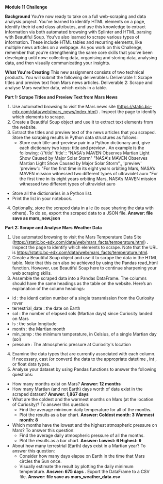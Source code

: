 **Module 11 Challenge**

**Background**
You’re now ready to take on a full web-scraping and data analysis project. You’ve learned to identify HTML elements on a page, identify their  id  and
class  attributes, and use this knowledge to extract information via both automated browsing with Splinter and HTML parsing with Beautiful Soup.
You’ve also learned to scrape various types of information. These include HTML tables and recurring elements, like multiple news articles on a
webpage.
As you work on this Challenge, remember that you’re strengthening the same core skills that you’ve been developing until now: collecting data,
organising and storing data, analysing data, and then visually communicating your insights.

**What You're Creating**
This new assignment consists of two technical products. You will submit the following deliverables:
Deliverable 1: Scrape titles and preview text from Mars news articles.
Deliverable 2: Scrape and analyse Mars weather data, which exists in a table.

**Part 1: Scrape Titles and Preview Text from Mars News**
1. Use automated browsing to visit the Mars news site  (https://static.bc-edx.com/data/web/mars_news/index.html) . Inspect the page to identify
which elements to scrape.
2. Create a Beautiful Soup object and use it to extract text elements from the website.
3. Extract the titles and preview text of the news articles that you scraped. Store the scraping results in Python data structures as follows:
   - Store each title-and-preview pair in a Python dictionary and, give each dictionary two keys:  title  and  preview . An example is the following:
    {{'title' 'title'::  "NASA's MAVEN Observes Martian Light Show Caused by Major Solar Storm" "NASA's MAVEN Observes Martian Light Show Caused by Major Solar Storm",,
    'preview' 'preview'::  "For the first time in its eight years orbiting Mars, NASA’s MAVEN mission witnessed two different types of ultraviolet auro "For the first time in its eight years orbiting Mars, NASA’s MAVEN mission witnessed two different types of ultraviolet auro

  - Store all the dictionaries in a Python list.
  - Print the list in your notebook.

4. Optionally, store the scraped data in a  le (to ease sharing the data with others). To do so, export the scraped data to a JSON  file.
  **Answer: file save as mars_new.json**

**Part 2: Scrape and Analyse Mars Weather Data**
1. Use automated browsing to visit the Mars Temperature Data Site  (https://static.bc-edx.com/data/web/mars_facts/temperature.html) . Inspect the
page to identify which elements to scrape. Note that the URL is  https://static.bc-edx.com/data/web/mars_facts/temperature.html.
2. Create a Beautiful Soup object and use it to scrape the data in the HTML table. Note that this can also be achieved by using the Pandas
read_html  function. However, use Beautiful Soup here to continue sharpening your web scraping skills.
3. Assemble the scraped data into a Pandas DataFrame. The columns should have the same headings as the table on the website. Here’s an
explanation of the column headings:
  - id : the identi cation number of a single transmission from the Curiosity rover
  - terrestrial_date : the date on Earth
  - sol : the number of elapsed sols (Martian days) since Curiosity landed on Mars
  - ls : the solar longitude
  - month : the Martian month
  - min_temp : the minimum temperature, in Celsius, of a single Martian day (sol)
  - pressure : The atmospheric pressure at Curiosity's location
4. Examine the data types that are currently associated with each column. If necessary, cast (or convert) the data to the appropriate  datetime ,
int , or  float  data types.
5. Analyse your dataset by using Pandas functions to answer the following questions:
  - How many months exist on Mars?
   **Answer: 12 months**
  - How many Martian (and not Earth) days worth of data exist in the scraped dataset?
   **Answer: 1,867 days**
  - What are the coldest and the warmest months on Mars (at the location of Curiosity)? To answer this question:
    * Find the average minimum daily temperature for all of the months.
    * Plot the results as a bar chart.
   **Answer: Coldest month: 3
            Warmest month: 8**
  - Which months have the lowest and the highest atmospheric pressure on Mars? To answer this question:
    * Find the average daily atmospheric pressure of all the months.
    * Plot the results as a bar chart.
   **Answer: Lowest: 6
            Highest: 9**
  - About how many terrestrial (Earth) days exist in a Martian year? To answer this question:
    * Consider how many days elapse on Earth in the time that Mars circles the Sun once.
    * Visually estimate the result by plotting the daily minimum temperature.
   **Answer: 675 days**
 . Export the DataFrame to a CSV  file.
   **Answer: file save as mars_weather_data.csv**
